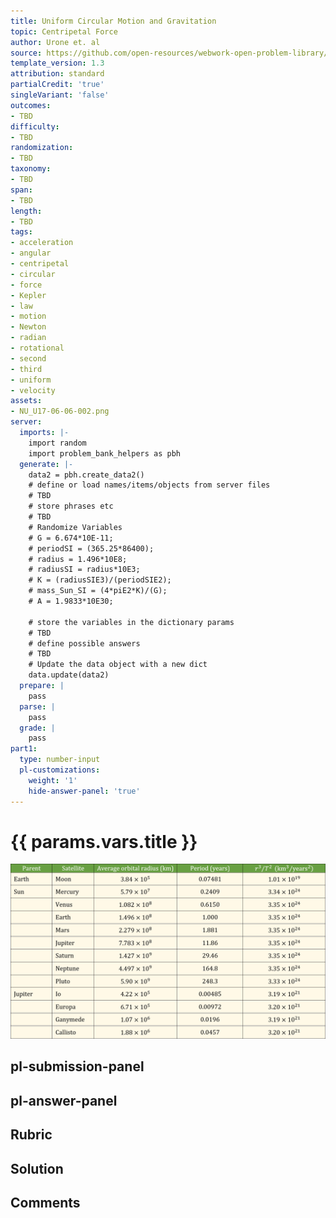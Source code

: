 ```yaml
---
title: Uniform Circular Motion and Gravitation
topic: Centripetal Force
author: Urone et. al
source: https://github.com/open-resources/webwork-open-problem-library/tree/master/Contrib/BrockPhysics/College_Physics_Urone/6.Uniform_Circular_Motion_and_Gravitation/Satellites_and_Keplers_Laws_An_Argument_for_Simplicity/NU_U17-06-06-002.pg
template_version: 1.3
attribution: standard
partialCredit: 'true'
singleVariant: 'false'
outcomes:
- TBD
difficulty:
- TBD
randomization:
- TBD
taxonomy:
- TBD
span:
- TBD
length:
- TBD
tags:
- acceleration
- angular
- centripetal
- circular
- force
- Kepler
- law
- motion
- Newton
- radian
- rotational
- second
- third
- uniform
- velocity
assets:
- NU_U17-06-06-002.png
server:
  imports: |-
    import random
    import problem_bank_helpers as pbh
  generate: |-
    data2 = pbh.create_data2()
    # define or load names/items/objects from server files
    # TBD
    # store phrases etc
    # TBD
    # Randomize Variables
    # G = 6.674*10E-11;
    # periodSI = (365.25*86400);
    # radius = 1.496*10E8;
    # radiusSI = radius*10E3;
    # K = (radiusSIE3)/(periodSIE2);
    # mass_Sun_SI = (4*piE2*K)/(G);
    # A = 1.9833*10E30;

    # store the variables in the dictionary params
    # TBD
    # define possible answers
    # TBD
    # Update the data object with a new dict
    data.update(data2)
  prepare: |
    pass
  parse: |
    pass
  grade: |
    pass
part1:
  type: number-input
  pl-customizations:
    weight: '1'
    hide-answer-panel: 'true'
---
```


# {{ params.vars.title }} 

![Data Table](NU_U17-06-06-002.png)


## pl-submission-panel 


## pl-answer-panel 


## Rubric 


## Solution 


## Comments 


